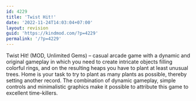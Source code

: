 ```yaml
---
id: 4229
title: 'Twist Hit!'
date: '2022-11-24T14:03:04+07:00'
layout: revision
guid: 'https://kindmod.com/?p=4229'
permalink: '/?p=4229'
---
```


Twist Hit! (MOD, Unlimited Gems) – casual arcade game with a dynamic and original gameplay in which you need to create intricate objects filling colorful rings, and on the resulting heaps you have to plant at least unusual trees. Home is your task to try to plant as many plants as possible, thereby setting another record. The combination of dynamic gameplay, simple controls and minimalistic graphics make it possible to attribute this game to excellent time-killers.